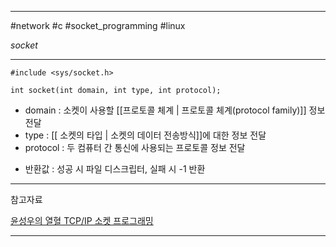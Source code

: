 
---

#network #c #socket_programming #linux

*socket*

---

```
#include <sys/socket.h>

int socket(int domain, int type, int protocol);
```

- domain : 소켓이 사용할 [[프로토콜 체계 | 프로토콜 체계(protocol family)]] 정보 전달
- type : [[ 소켓의 타입 | 소켓의 데이터 전송방식]]에 대한 정보 전달
- protocol : 두 컴퓨터 간 통신에 사용되는 프로토콜 정보 전달
+ 반환값 : 성공 시 파일 디스크립터, 실패 시 -1 반환

---

참고자료

[윤성우의 열혈 TCP/IP 소켓 프로그래밍](https://product.kyobobook.co.kr/detail/S000001589146)

---